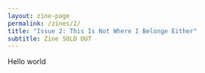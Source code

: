 ```yaml
---
layout: zine-page
permalink: /zines/2/
title: "Issue 2: This Is Not Where I Belonge Either"
subtitle: Zine SOLD OUT
---
```


Hello world